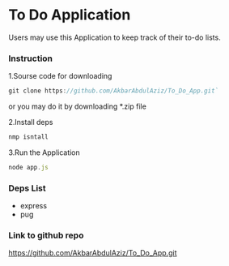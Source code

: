# To Do Application

Users may use this Application to keep track of their to-do lists.

### Instruction
1.Sourse code for downloading

```js
git clone https://github.com/AkbarAbdulAziz/To_Do_App.git`
```
or you may do it by downloading *.zip file

2.Install deps
```js
nmp isntall
```

3.Run the Application
```js
node app.js
```

### Deps List
- express
- pug

### Link to github repo
https://github.com/AkbarAbdulAziz/To_Do_App.git